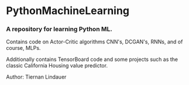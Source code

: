# PythonMachineLearning
### A repository for learning Python ML.

Contains code on Actor-Critic algorithms CNN's, DCGAN's, RNNs, and of course, MLPs.

Additionally contains TensorBoard code and some projects such as the classic California Housing value predictor.

Author: Tiernan Lindauer
